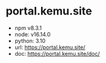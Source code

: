 # portal.kemu.site

- npm v8.3.1
- node: v16.14.0
- python: 3.10
- url: https://portal.kemu.site/
- doc: https://portal.kemu.site/doc/
